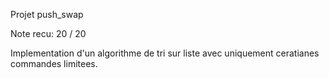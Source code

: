 Projet push_swap

Note recu: 20 / 20

Implementation d'un algorithme de tri sur liste avec uniquement ceratianes commandes limitees.
